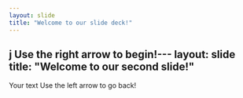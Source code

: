 ```yaml
---
layout: slide
title: "Welcome to our slide deck!"
---
```

j
Use the right arrow to begin!---
layout: slide
title: "Welcome to our second slide!"
---
Your text
Use the left arrow to go back!
